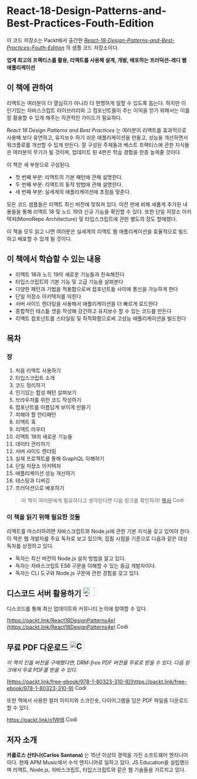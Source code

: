 # React-18-Design-Patterns-and-Best-Practices-Fouth-Edition

이 코드 저장소는 Packt에서 출간한 *[React-18-Design-Patterns-and-Best-Practices-Fouth-Edition](https://www.amazon.com/React-Design-Patterns-Best-Practices/dp/1803233109)* 의 샘플 코드 저장소이다.

**업계 최고의 프랙티스를 활용, 리액트를 사용해 설계, 개발, 배포하는 프러덕션-레디 웹 애플리케이션**

## 이 책에 관하여

리액트는 여러분이 더 열심히가 아니라 더 현명하게 일할 수 있도록 돕는다. 하지만 이 인기있는 자바스크립트 라이브러리와 그 컴포넌트들이 주는 이익을 얻기 위해서는 이를 잘 활용할 수 있게 해주는 직관적인 가이드가 필요하다.

*React 18 Design Patterns and Best Practices* 는 여러분이 리액트를 효과적으로 사용해 보다 유연하고, 유지보수 하기 쉬운 애플리케이션을 만들고, 성능을 개선하면서 워크플로를 개선할 수 있게 만든다. 잘 구성된 주제들과 베스트 프랙티스에 관한 지식들은 여러분의 무기가 될 것이며, 업데이트 된 4판은 학습 경험을 한층 높여줄 것이다.

이 책은 세 부분으로 구성된다. 

- 첫 번째 부분: 리액트의 기본 패턴에 관해 설명한다.
- 두 번째 부분: 리액트의 동작 방법에 관해 설명한다.
- 세 번째 부분: 실세계의 애플리케이션에 초점을 맞춘다.

모든 코드 샘플들은 리액트 최신 버전에 맞춰져 있다. 이전 판에 비해 새롭게 추가된 내용들을 통해 리액트 18 및 노드 19의 신규 기능을 확인할 수 있다. 또한 단일 저장소 아키텍처(MonoRepo Architecture) 및 타입스크립트에 관한 별도의 장도 할애했다.

이 책을 모두 읽고 나면 여러분은 실세계의 리액트 웹 애플리케이션을 효율적으로 빌드하고 배포할 수 있게 될 것이다.

## 이 책에서 학습할 수 있는 내용

- 리액트 18과 노드 19의 새로운 기능들과 친숙해진다
- 타입스크립트의 기본 기능 및 고급 기능을 살펴본다
- 다양한 패턴과 기법을 적용함으로써 컴포넌트들 사이에 통신을 가능하게 한다
- 단일 저장소 아키텍처를 익힌다
- 서버 사이드 렌더링을 사용해서 애플리케이션을 더 빠르게 로드한다
- 종합적인 테스틑 셋을 작성해 강건하고 유지보수 할 수 있는 코드를 만든다
- 리액트 컴포넌트를 스타일링 및 최적화함으로써 고성능 애플리케이션을 빌드한다

## 목차

### 장

1. 처음 리액트 사용하기
2. 타입스크립트 소개
3. 코드 정리하기
4. 인기있는 합성 패턴 살펴보기
5. 브라우저를 위한 코드 작성하기
6. 컴포넌트를 아름답게 보이게 만들기
7. 피해야 할 안티패턴
8. 리액트 훅
9. 리액트 라우터
10. 리액트 18의 새로운 기능들
11. 데이터 관리하기
12. 서버 사이드 렌더링
13. 실제 프로젝트를 통해 GraphQL 이해하기
14. 단일 저장소 아키텍처
15. 애플리케이션 성능 개선하기
16. 테스팅과 디버깅
17. 프러덕션으로 배포하기

> 이 책이 여러분에게 필요하다고 생각된다면 다음 링크를 확인하자! [복사](https://www.amazon.com/React-Design-Patterns-Best-Practices/dp/1803233109) <img alt="Coding" height="15" width="35"  src="https://media.tenor.com/ex_HDD_k5P8AAAAi/habbo-habbohotel.gif">

### 이 책을 읽기 위해 필요한 것들

리액트를 마스터하려면 자바스크립트와 Node.js에 관한 기본 지식을 갖고 있어야 한다. 이 책은 웹 개발자를 주요 독자로 보고 있으며, 집필 시점을 기준으로 다음과 같은 대상 독자를 상정하고 있다.

- 독자는 최신 버전의 Node.js 설치 방법을 알고 있다.
- 독자는 자바스크립트 ES6 구문을 이해할 수 있는 중급 개발자이다.
- 독자는 CLI 도구와 Node.js 구문에 관한 경험을 갖고 있다.

## 디스코드 서버 활용하기 <img alt="Coding" height="25" width="32"  src="https://cliply.co/wp-content/uploads/2021/08/372108630_DISCORD_LOGO_400.gif">

디스코드를 통해 최신 업데이트와 커뮤니티 논의에 참여할 수 있다. 

[https://packt.link/React18DesignPatterns4e](https://packt.link/React18DesignPatterns4e) <img alt="Coding" height="15" width="35"  src="https://media.tenor.com/ex_HDD_k5P8AAAAi/habbo-habbohotel.gif">

## 무료 PDF 다운로드 <img alt="Coding" height="25" width="40" src="https://emergency.com.au/wp-content/uploads/2021/03/free.gif">

_이 책의 킨들 버전을 구매했다면, DRM-free PDF 버전을 무료로 받을 수 있다. 다음 링크에서 무료 PDF를 받을 수 있다._

[https://packt.link/free-ebook/978-1-80323-310-9](https://packt.link/free-ebook/978-1-80323-310-9) <img alt="Coding" height="15" width="35"  src="https://media.tenor.com/ex_HDD_k5P8AAAAi/habbo-habbohotel.gif">

또한 책에서 사용한 컬러 이미지와 스크린숏, 다이어그램을 담은 PDF 파일을 다운로드 할 수 있다.

https://packt.link/o1WtB <img alt="Coding" height="15" width="35"  src="https://media.tenor.com/ex_HDD_k5P8AAAAi/habbo-habbohotel.gif">


## 저자 소개

**카를로스 산타나(Carlos Santana)** 는 15년 이상의 경력을 가진 소프트웨어 엔지니어이다. 현재 APM Music에서 수석 엔지니어로 일하고 있다. JS Education을 설립했으며 리액트, Node.js, 자바스크립트, 타입스크립트와 같은 웹 기술들을 가르치고 있다.
